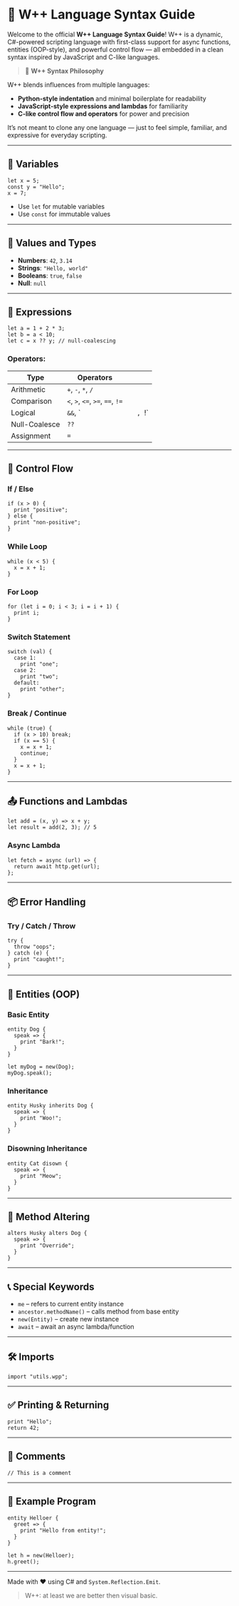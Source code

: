 # 📘 W++ Language Syntax Guide

Welcome to the official **W++ Language Syntax Guide**! W++ is a dynamic, C#-powered scripting language with first-class support for async functions, entities (OOP-style), and powerful control flow — all embedded in a clean syntax inspired by JavaScript and C-like languages.
> 🧠 **W++ Syntax Philosophy**

W++ blends influences from multiple languages:

- **Python-style indentation** and minimal boilerplate for readability  
- **JavaScript-style expressions and lambdas** for familiarity  
- **C-like control flow and operators** for power and precision  

It’s not meant to clone any one language — just to feel simple, familiar, and expressive for everyday scripting.

---

## 🧠 Variables

```wpp
let x = 5;
const y = "Hello";
x = 7;
```

* Use `let` for mutable variables
* Use `const` for immutable values

---

## 🔢 Values and Types

* **Numbers**: `42`, `3.14`
* **Strings**: `"Hello, world"`
* **Booleans**: `true`, `false`
* **Null**: `null`

---

## 📏 Expressions

```wpp
let a = 1 + 2 * 3;
let b = a < 10;
let c = x ?? y; // null-coalescing
```

### Operators:

| Type          | Operators                        |   |         |
| ------------- | -------------------------------- | - | ------- |
| Arithmetic    | `+`, `-`, `*`, `/`               |   |         |
| Comparison    | `<`, `>`, `<=`, `>=`, `==`, `!=` |   |         |
| Logical       | `&&`, \`                         |   | `, `!\` |
| Null-Coalesce | `??`                             |   |         |
| Assignment    | `=`                              |   |         |

---

## 🔁 Control Flow

### If / Else

```wpp
if (x > 0) {
  print "positive";
} else {
  print "non-positive";
}
```

### While Loop

```wpp
while (x < 5) {
  x = x + 1;
}
```

### For Loop

```wpp
for (let i = 0; i < 3; i = i + 1) {
  print i;
}
```

### Switch Statement

```wpp
switch (val) {
  case 1:
    print "one";
  case 2:
    print "two";
  default:
    print "other";
}
```

### Break / Continue

```wpp
while (true) {
  if (x > 10) break;
  if (x == 5) {
    x = x + 1;
    continue;
  }
  x = x + 1;
}
```

---

## 📤 Functions and Lambdas

```wpp
let add = (x, y) => x + y;
let result = add(2, 3); // 5
```

### Async Lambda

```wpp
let fetch = async (url) => {
  return await http.get(url);
};
```

---

## 📦 Error Handling

### Try / Catch / Throw

```wpp
try {
  throw "oops";
} catch (e) {
  print "caught!";
}
```

---

## 🧬 Entities (OOP)

### Basic Entity

```wpp
entity Dog {
  speak => {
    print "Bark!";
  }
}

let myDog = new(Dog);
myDog.speak();
```

### Inheritance

```wpp
entity Husky inherits Dog {
  speak => {
    print "Woo!";
  }
}
```

### Disowning Inheritance

```wpp
entity Cat disown {
  speak => {
    print "Meow";
  }
}
```

---

## 🔄 Method Altering

```wpp
alters Husky alters Dog {
  speak => {
    print "Override";
  }
}
```

---

## 📞 Special Keywords

* `me` – refers to current entity instance
* `ancestor.methodName()` – calls method from base entity
* `new(Entity)` – create new instance
* `await` – await an async lambda/function

---

## 🛠 Imports

```wpp
import "utils.wpp";
```

---

## ✅ Printing & Returning

```wpp
print "Hello";
return 42;
```

---

## 📘 Comments

```wpp
// This is a comment
```

---

## 🧪 Example Program

```wpp
entity Helloer {
  greet => {
    print "Hello from entity!";
  }
}

let h = new(Helloer);
h.greet();
```

---

Made with ❤️ using C# and `System.Reflection.Emit`.

> W++: at least we are better then visual basic.
